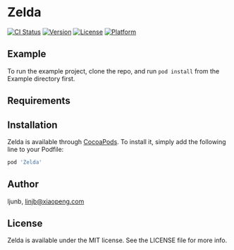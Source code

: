 # Zelda

[![CI Status](https://img.shields.io/travis/ljunb/Zelda.svg?style=flat)](https://travis-ci.org/ljunb/Zelda)
[![Version](https://img.shields.io/cocoapods/v/Zelda.svg?style=flat)](https://cocoapods.org/pods/Zelda)
[![License](https://img.shields.io/cocoapods/l/Zelda.svg?style=flat)](https://cocoapods.org/pods/Zelda)
[![Platform](https://img.shields.io/cocoapods/p/Zelda.svg?style=flat)](https://cocoapods.org/pods/Zelda)

## Example

To run the example project, clone the repo, and run `pod install` from the Example directory first.

## Requirements

## Installation

Zelda is available through [CocoaPods](https://cocoapods.org). To install
it, simply add the following line to your Podfile:

```ruby
pod 'Zelda'
```

## Author

ljunb, linjb@xiaopeng.com

## License

Zelda is available under the MIT license. See the LICENSE file for more info.
